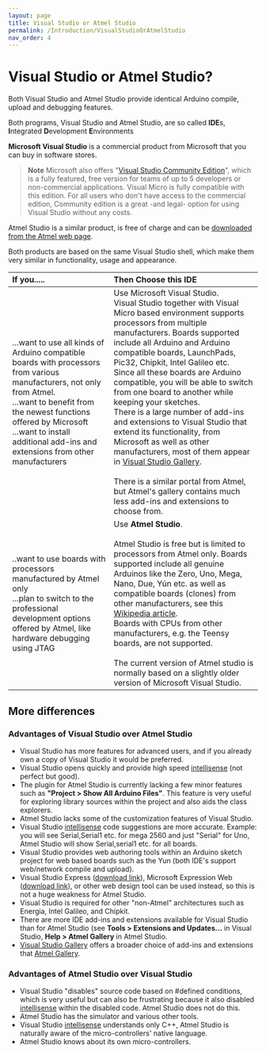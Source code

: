 ```yaml
---
layout: page
title: Visual Studio or Atmel Studio
permalink: /Introduction/VisualStudioOrAtmelStudio
nav_order: 4
---
```

[//]: # (https://www.visualmicro.com/page/User-Guide.aspx?doc=Getting-started-which-IDE.html)

# Visual Studio or Atmel Studio?
Both Visual Studio and Atmel Studio provide identical Arduino compile, upload and debugging features.

Both programs, Visual Studio and Atmel Studio, are so called **IDE**s, **I**ntegrated **D**evelopment **E**nvironments

**Microsoft Visual Studio** is a commercial product from Microsoft that you can buy in software stores.

> **Note**
Microsoft also offers "[Visual Studio Community Edition](https://www.visualstudio.com/products/visual-studio-community-vs)", which is a fully featured, free version for teams of up to 5 developers or non-commercial applications.
Visual Micro is fully compatible with this edition.
For all users who don't have access to the commercial edition, Community edition is a great -and legal- option for using Visual Studio without any costs.

Atmel Studio is a similar product, is free of charge and can be [downloaded from the Atmel web page](https://www.atmel.com/tools/atmelstudio.aspx).

Both products are based on the same Visual Studio shell, which make them very similar in functionality, usage and appearance.

| If you..... | Then Choose this IDE |
| :---        |    :----   |
| ...want to use all kinds of Arduino compatible boards with processors from various manufacturers, not only from Atmel.<br/>...want to benefit from the newest functions offered by Microsoft<br/>...want to install additional add-ins and extensions from other manufacturers | Use Microsoft Visual Studio. <br/> Visual Studio together with Visual Micro based environment supports processors from multiple manufacturers. Boards supported include all Arduino and Arduino compatible boards, LaunchPads, Pic32, Chipkit, Intel Galileo etc.<br/>Since all these boards are Arduino compatible, you will be able to switch from one board to another while keeping your sketches.<br/>There is a large number of add-ins and extensions to Visual Studio that extend its functionality, from Microsoft as well as other manufacturers, most of them appear in [Visual Studio Gallery](https://visualstudiogallery.msdn.microsoft.com/).<br/><br/>There is a similar portal from Atmel, but Atmel's gallery contains much less add-ins and extensions to choose from. |
| ..want to use boards with processors manufactured by Atmel only<br/>...plan to switch to the professional development options offered by Atmel, like hardware debugging using JTAG | Use **Atmel Studio**.<br/><br/>Atmel Studio is free but is limited to processors from Atmel only. Boards supported include all genuine Arduinos like the Zero, Uno, Mega, Nano, Due, Yún etc. as well as compatible boards (clones) from other manufacturers, see this [Wikipedia article](https://en.wikipedia.org/wiki/List_of_Arduino_boards_and_compatible_systems#Arduino-compatible_boards).<br/>Boards with CPUs from other manufacturers, e.g. the Teensy boards, are not supported.<br/><br/>The current version of Atmel studio is normally based on a slightly older version of Microsoft Visual Studio.|

## More differences

### Advantages of Visual Studio over Atmel Studio
- Visual Studio has more features for advanced users, and if you already own a copy of Visual Studio it would be preferred.
- Visual Studio opens quickly and provide high speed [intellisense](https://en.wikipedia.org/wiki/Intellisense#IntelliSense) (not perfect but good).
- The plugin for Atmel Studio is currently lacking a few minor features such as **"Project > Show All Arduino Files"**. This feature is very useful for exploring library sources within the project and also aids the class explorers.
- Atmel Studio lacks some of the customization features of Visual Studio.
- Visual Studio [intellisense](https://en.wikipedia.org/wiki/Intellisense#IntelliSense) code suggestions are more accurate. Example: you will see Serial,Serial1 etc. for mega 2560 and just "Serial" for Uno, Atmel Studio will show Serial,serial1 etc. for all boards.
- Visual Studio provides web authoring tools within an Arduino sketch project for web based boards such as the Yun (both IDE's support web/network compile and upload).
- Visual Studio Express ([download link](https://www.visualstudio.com/en-us/products/visual-studio-express-vs.aspx)), Microsoft Expression Web ([download link](http://www.microsoft.com/en-us/download/details.aspx?id=36179)), or other web design tool can be used instead, so this is not a huge weakness for Atmel Studio.
- Visual Studio is required for other "non-Atmel" architectures such as Energia, Intel Galileo, and Chipkit.
- There are more IDE add-ins and extensions available for Visual Studio than for Atmel Studio (see **Tools > Extensions and Updates...** in Visual Studio, **Help > Atmel Gallery** in Atmel Studio.
- [Visual Studio Gallery](https://visualstudiogallery.msdn.microsoft.com/) offers a broader choice of add-ins and extensions that [Atmel Gallery](https://gallery.atmel.com/).

### Advantages of Atmel Studio over Visual Studio
- Visual Studio "disables" source code based on #defined conditions, which is very useful but can also be frustrating because it also disabled [intellisense](https://en.wikipedia.org/wiki/Intellisense#IntelliSense) within the disabled code. Atmel Studio does not do this.
- Atmel Studio has the simulator and various other tools.
- Visual Studio [intellisense](https://en.wikipedia.org/wiki/Intellisense#IntelliSense) understands only C++, Atmel Studio is naturally aware of the micro-controllers' native language.
- Atmel Studio knows about its own micro-controllers.

